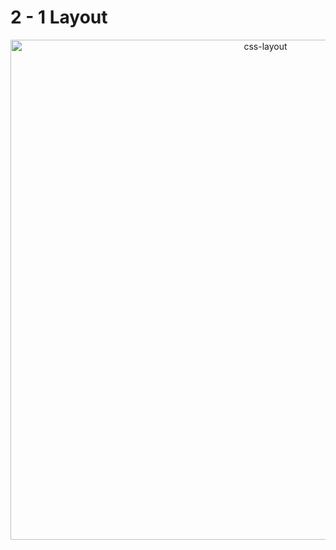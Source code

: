 # 2 - 1 Layout

<p align="center">
  <img src="/assets/2-1-layout.png" width="800" alt="css-layout">
</p>
